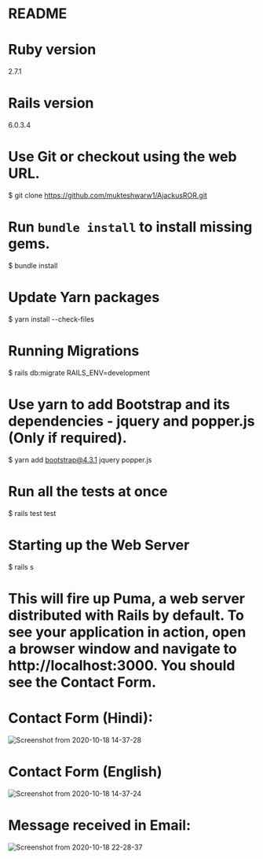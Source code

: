 # README


# Ruby version

2.7.1



# Rails version

6.0.3.4



# Use Git or checkout using the web URL.

$ git clone https://github.com/mukteshwarw1/AjackusROR.git



# Run `bundle install` to install missing gems.

$ bundle install



# Update Yarn packages

$ yarn install --check-files


 
# Running Migrations

$ rails db:migrate RAILS_ENV=development



# Use yarn to add Bootstrap and its dependencies - jquery and popper.js (Only if required).

$ yarn add bootstrap@4.3.1 jquery popper.js


# Run all the tests at once

$ rails test test



# Starting up the Web Server

$ rails s


# This will fire up Puma, a web server distributed with Rails by default. To see your application in action, open a browser window and navigate to http://localhost:3000. You should see the Contact Form.

# Contact Form (Hindi):
![Screenshot from 2020-10-18 14-37-28](https://user-images.githubusercontent.com/70621907/96363123-db0bbc00-114f-11eb-9bf5-f0a2000e89fd.png)
# Contact Form (English)
![Screenshot from 2020-10-18 14-37-24](https://user-images.githubusercontent.com/70621907/96363090-b44d8580-114f-11eb-8354-fd947fab0064.png)
# Message received in Email:
![Screenshot from 2020-10-18 22-28-37](https://user-images.githubusercontent.com/70621907/96374837-dddbd080-1192-11eb-90e1-40e12e456a9c.png)

